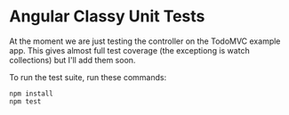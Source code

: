 Angular Classy Unit Tests
=========================

At the moment we are just testing the controller on the TodoMVC example app.
This gives almost full test coverage (the exceptiong is watch collections) but I'll add them soon.

To run the test suite, run these commands:

    npm install
    npm test
